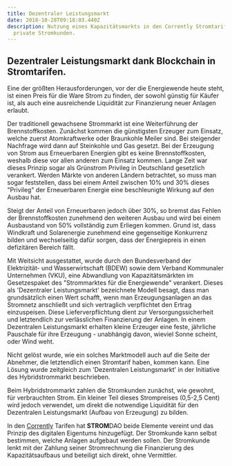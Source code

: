 ```yaml
---
title: Dezentraler Leistungsmarkt
date: 2018-10-28T09:18:03.440Z
description: Nutzung eines Kapazitätsmarkts in den Corrently Stromtarifen für
  private Stromkunden.
---
```

## Dezentraler Leistungsmarkt dank Blockchain in Stromtarifen.

Eine der größten Herausforderungen, vor der die Energiewende heute steht, ist einen Preis für die Ware Strom zu finden, der sowohl günstig für Käufer ist, als auch eine ausreichende Liquidität zur Finanzierung neuer Anlagen erlaubt.

Der traditionell gewachsene Strommarkt ist eine Weiterführung der Brennstoffkosten. Zunächst kommen die günstigsten Erzeuger zum Einsatz, welche zuerst Atomkraftwerke oder Braunkohle Meiler sind. Bei steigender Nachfrage wird dann auf Steinkohle und Gas gesetzt. Bei der Erzeugung von Strom aus Erneuerbaren Energien gibt es keine Brennstoffkosten, weshalb diese vor allen anderen zum Einsatz kommen. Lange Zeit war dieses Prinzip sogar als Grünstrom Privileg in Deutschland gesetzlich verankert. Werden Märkte von anderen Ländern betrachtet, so muss man sogar feststellen, dass bei einem Anteil zwischen 10% und 30% dieses "Privileg" der Erneuerbaren Energie eine beschleunigte Wirkung auf den Ausbau hat. 

Steigt der Anteil von Erneuerbaren jedoch über 30%, so bremst das Fehlen der Brennstoffkosten zunehmend den weiteren Ausbau und wird bei einem Ausbaustand von 50% vollständig zum Erliegen kommen. Grund ist, dass Windkraft und Solarenergie zunehmend eine gegenseitige Konkurrenz bilden und wechselseitig dafür sorgen, dass der Energiepreis in einen defizitären Bereich fällt. 

Mit Weitsicht ausgestattet, wurde durch den Bundesverband der Elektrizität- und Wasserwirtschaft (BDEW) sowie dem Verband Kommunaler Unternehmen (VKU), eine Abwandlung von Kapazitätsmärkten im Gesetzespaket des "Strommarktes für die Energiewende" verankert. Dieses als 'Dezentraler Leistungsmarkt' bezeichnete Modell besagt, dass man grundsätzlich einen Wert schafft, wenn man Erzeugungsanlagen an das Stromnetz anschließt und sich vertraglich verpflichtet den Ertrag einzuspeisen. Diese Lieferverpflichtung dient zur Versorgungssicherheit und letztendlich zur verlässlichen Finanzierung der Anlagen. In einem Dezentralen Leistungsmarkt erhalten kleine Erzeuger eine feste, jährliche Pauschale für ihre Erzeugung - unabhängig davon, wieviel Sonne scheint, oder Wind weht. 

Nicht gelöst wurde, wie ein solches Marktmodell auch auf die Seite der Abnehmer, die letztendlich einen Stromtarif haben, kommen kann. Eine Lösung wurde zeitgleich zum 'Dezentralen Leistungsmarkt' in der Initiative des Hybridstrommarkt beschrieben. 

Beim Hybridstrommarkt zahlen die Stromkunden zunächst, wie gewohnt, für verbrauchten Strom. Ein kleiner Teil dieses Strompreises (0,5-2,5 Cent) wird jedoch verwendet, um direkt die notwendige Liquidität für den Dezentralen Leistungsmarkt (Aufbau von Erzeugung) zu bilden. 

In den [Corrently](https://corrently.de/home.html) Tarifen hat **STROM**DAO beide Elemente vereint und das Prinzip des digitalen Eigentums hinzugefügt. Der Stromkunde kann selbst bestimmen, welche Anlagen aufgebaut werden sollen. Der Stromkunde lenkt mit der Zahlung seiner Stromrechnung die Finanzierung des Kapazitätsaufbaus und beteiligt sich direkt, ohne Vermittler.